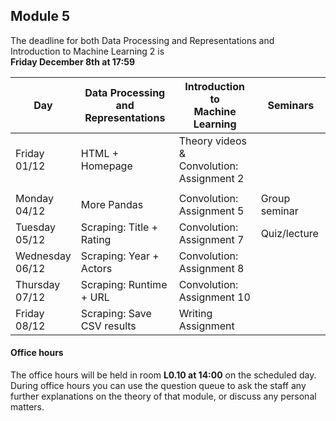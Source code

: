 
## Module 5

The deadline for both Data Processing and Representations and Introduction to Machine Learning 2 is<br>**Friday December 8th at 17:59**

| Day                | Data Processing<br>and Representations | Introduction to<br>Machine Learning | Seminars          |
| ------------------ | ---------------------------- | ----------------------------------- | --------------------------- |
| Friday<br>01/12    | HTML + Homepage              | Theory videos &<br>Convolution: Assignment 2 |                    |
|                    |                              |                                              |                    |
| Monday<br>04/12    | More Pandas                  | Convolution: Assignment 5           | Group seminar               |
| Tuesday<br>05/12   | Scraping: Title + Rating     | Convolution: Assignment 7           | Quiz/lecture                |
| Wednesday<br>06/12 | Scraping: Year + Actors      | Convolution: Assignment 8           |                             |
| Thursday<br>07/12  | Scraping: Runtime + URL      | Convolution: Assignment 10          |                             |
| Friday<br>08/12    | Scraping: Save CSV results   | Writing Assignment                  |                             |



#### Office hours

The office hours will be held in room **L0.10 at 14:00** on the scheduled day. During office hours you can use the question queue to ask the staff any further explanations on the theory of that module, or discuss any personal matters.

